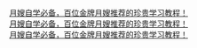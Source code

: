   
[月嫂自学必备，百位金牌月嫂推荐的珍贵学习教程！](http://www.dianyue.me/archives/750/z2o3gjya3necpv81/)  
[月嫂自学必备，百位金牌月嫂推荐的珍贵学习教程！](http://www.dianyue.me/archives/731/et8k3gfqxnduj13z/)  
[月嫂自学必备，百位金牌月嫂推荐的珍贵学习教程！](http://www.dianyue.me/archives/704/3zqehvz77im43v1y/)